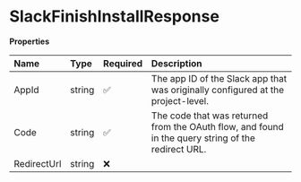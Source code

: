 # SlackFinishInstallResponse

**Properties**

| Name        | Type   | Required | Description                                                                                        |
| :---------- | :----- | :------- | :------------------------------------------------------------------------------------------------- |
| AppId       | string | ✅       | The app ID of the Slack app that was originally configured at the project-level.                   |
| Code        | string | ✅       | The code that was returned from the OAuth flow, and found in the query string of the redirect URL. |
| RedirectUrl | string | ❌       |                                                                                                    |

